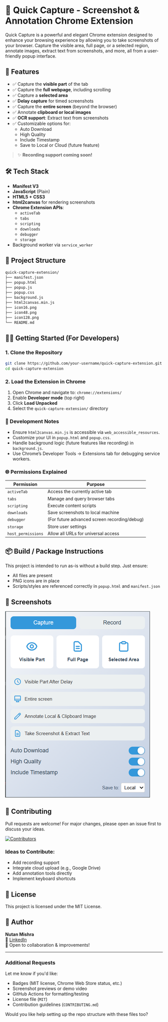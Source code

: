# 📸 Quick Capture - Screenshot & Annotation Chrome Extension

Quick Capture is a powerful and elegant Chrome extension designed to enhance your browsing experience by allowing you to take screenshots of your browser. Capture the visible area, full page, or a selected region, annotate images, extract text from screenshots, and more, all from a user-friendly popup interface.

## 🚀 Features

- ✅ Capture the **visible part** of the tab
- ✅ Capture the **full webpage**, including scrolling
- ✅ Capture a **selected area**
- ✅ **Delay capture** for timed screenshots
- ✅ Capture the **entire screen** (beyond the browser)
- ✅ Annotate **clipboard or local images**
- ✅ **OCR support**: Extract text from screenshots
- ✅ Customizable options for:
  - Auto Download
  - High Quality
  - Include Timestamp
  - Save to Local or Cloud (future feature)

> ✨ **Recording support coming soon!**

## 🛠️ Tech Stack

- **Manifest V3**
- **JavaScript** (Plain)
- **HTML5 + CSS3**
- **html2canvas** for rendering screenshots
- **Chrome Extension APIs**:
  - `activeTab`
  - `tabs`
  - `scripting`
  - `downloads`
  - `debugger`
  - `storage`
- Background worker via `service_worker`

## 📂 Project Structure

```
quick-capture-extension/
├── manifest.json
├── popup.html
├── popup.js
├── popup.css
├── background.js
├── html2canvas.min.js
├── icon16.png
├── icon48.png
├── icon128.png
└── README.md
```

## 🧑‍💻 Getting Started (For Developers)

### 1. Clone the Repository

```bash
git clone https://github.com/your-username/quick-capture-extension.git
cd quick-capture-extension
```

### 2. Load the Extension in Chrome

1. Open Chrome and navigate to: `chrome://extensions/`
2. Enable **Developer mode** (top right)
3. Click **Load Unpacked**
4. Select the `quick-capture-extension/` directory

### 🧪 Development Notes

- Ensure `html2canvas.min.js` is accessible via `web_accessible_resources`.
- Customize your UI in `popup.html` and `popup.css`.
- Handle background logic (future features like recording) in `background.js`.
- Use Chrome’s Developer Tools → Extensions tab for debugging service workers.

### 🌐 Permissions Explained

| Permission         | Purpose                                      |
| ------------------ | -------------------------------------------- |
| `activeTab`        | Access the currently active tab              |
| `tabs`             | Manage and query browser tabs                |
| `scripting`        | Execute content scripts                      |
| `downloads`        | Save screenshots to local machine            |
| `debugger`         | (For future advanced screen recording/debug) |
| `storage`          | Store user settings                          |
| `host_permissions` | Allow all URLs for universal access          |

## 📦 Build / Package Instructions

This project is intended to run as-is without a build step. Just ensure:

- All files are present
- PNG icons are in place
- Scripts/styles are referenced correctly in `popup.html` and `manifest.json`

## 📸 Screenshots

![alt text](image.png)

## 🤝 Contributing

Pull requests are welcome! For major changes, please open an issue first to discuss your ideas.

[![Contributors](https://img.shields.io/github/contributors/nutanmishra/quick-capture-extension?color=blue)](https://github.com/nutanmishra/quick-capture-extension/graphs/contributors)

### Ideas to Contribute:

- Add recording support
- Integrate cloud upload (e.g., Google Drive)
- Add annotation tools directly
- Implement keyboard shortcuts

## 📄 License

This project is licensed under the MIT License.

## 👤 Author

**Nutan Mishra**  
🔗 [LinkedIn](https://www.linkedin.com/in/nutan-mishra-86969411b/)  
💼 Open to collaboration & improvements!

---

### Additional Requests

Let me know if you'd like:

- Badges (MIT license, Chrome Web Store status, etc.)
- Screenshot previews or demo video
- GitHub Actions for formatting/testing
- License file (`MIT`)
- Contribution guidelines (`CONTRIBUTING.md`)

Would you like help setting up the repo structure with these files too?
